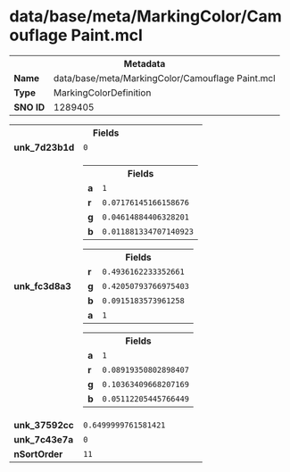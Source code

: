 <h1>data/base/meta/MarkingColor/Camouflage Paint.mcl</h1><table><tr><th colspan="100%">Metadata</th></tr><tr><td><b>Name</b></td><td>data/base/meta/MarkingColor/Camouflage Paint.mcl</td></tr><tr><td><b>Type</b></td><td>MarkingColorDefinition</td></tr><tr><td><b>SNO ID</b></td><td>1289405</td></tr></table>

<table><tr><th colspan="100%">Fields</th></tr><tr><td><b>unk_7d23b1d</b></td><td><code>0</code></td></tr><tr><td><b>unk_fc3d8a3</b></td><td><table><tr><th colspan="100%">Fields</th></tr><tr><td><b>a</b></td><td><code>1</code></td></tr><tr><td><b>r</b></td><td><code>0.07176145166158676</code></td></tr><tr><td><b>g</b></td><td><code>0.04614884406328201</code></td></tr><tr><td><b>b</b></td><td><code>0.011881334707140923</code></td></tr></table>


<table><tr><th colspan="100%">Fields</th></tr><tr><td><b>r</b></td><td><code>0.4936162233352661</code></td></tr><tr><td><b>g</b></td><td><code>0.42050793766975403</code></td></tr><tr><td><b>b</b></td><td><code>0.0915183573961258</code></td></tr><tr><td><b>a</b></td><td><code>1</code></td></tr></table>


<table><tr><th colspan="100%">Fields</th></tr><tr><td><b>a</b></td><td><code>1</code></td></tr><tr><td><b>r</b></td><td><code>0.08919350802898407</code></td></tr><tr><td><b>g</b></td><td><code>0.10363409668207169</code></td></tr><tr><td><b>b</b></td><td><code>0.05112205445766449</code></td></tr></table>


</td></tr><tr><td><b>unk_37592cc</b></td><td><code>0.6499999761581421</code></td></tr><tr><td><b>unk_7c43e7a</b></td><td><code>0</code></td></tr><tr><td><b>nSortOrder</b></td><td><code>11</code></td></tr></table>

